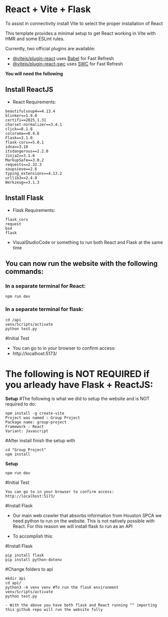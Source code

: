 # React + Vite + Flask
To assist in connectivity install Vite to select the proper installation of React

This template provides a minimal setup to get React working in Vite with HMR and some ESLint rules.

Currently, two official plugins are available:

- [@vitejs/plugin-react](https://github.com/vitejs/vite-plugin-react/blob/main/packages/plugin-react/README.md) uses [Babel](https://babeljs.io/) for Fast Refresh
- [@vitejs/plugin-react-swc](https://github.com/vitejs/vite-plugin-react-swc) uses [SWC](https://swc.rs/) for Fast Refresh

**You will need the following**
## Install ReactJS
* React Requirements:
```
﻿beautifulsoup4==4.13.4
blinker==1.9.0
certifi==2025.1.31
charset-normalizer==3.4.1
click==8.1.8
colorama==0.4.6
Flask==3.1.0
flask-cors==5.0.1
idna==3.10
itsdangerous==2.2.0
Jinja2==3.1.6
MarkupSafe==3.0.2
requests==2.32.3
soupsieve==2.6
typing_extensions==4.13.2
urllib3==2.4.0
Werkzeug==3.1.3
```
## Install Flask
* Flask Requirements:
```
flask_cors
request
bs4
flask
```
- VisualStudioCode or something to run both React and Flask at the same time

## You can now run the website with the following commands:
### In a separate terminal for React:
```
npm run dev
```
### In a separate terminal for flask:
```
cd /api
venv/Scripts/activate
python test.py
```
#Initial Test
- You can go to in your browser to confirm access:
- http://localhost:5173/


# The following is NOT REQUIRED if you arleady have Flask + ReactJS:
**Setup**
#The following is what we did to setup the website and is NOT required to do:
```
npm install -g create-vite
Project was named : Group Project
Package name: group-project
Framework : React
Variant: Javascript
```

#After install finish the setup with
```
cd "Group Project"
npm install
```

**Setup**

```
npm run dev
```

#Initial Test
```
You can go to in your browser to confirm access:
http://localhost:5173/
```
#Install Flask
- Our main web crawler that absorbs information from Houston SPCA we need python to run on the website. This is not natively possible with React. For this reason we will install flask to run as an API

- To accomplish this:


#Install Flask
```
pip install flask
pip install python-dotenv
```
#Change folders to api
```
mkdir api
cd api/
python3 -m venv venv #To run the flask environment
venv/Scripts/activate
python test.py

- With the above you have both flask and React running ^^ importing this github repo will run the website fully





